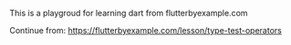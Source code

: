 This is a playgroud for learning dart from flutterbyexample.com

Continue from: https://flutterbyexample.com/lesson/type-test-operators